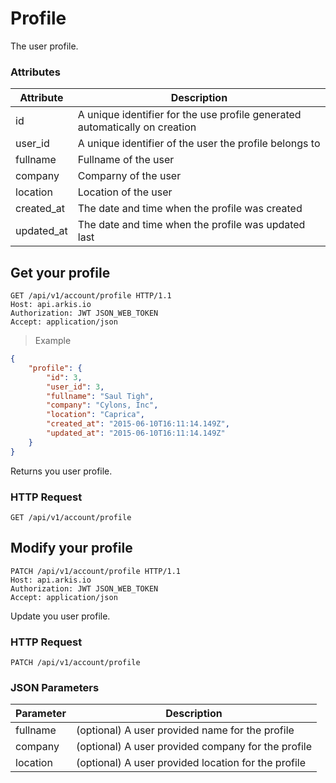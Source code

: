 # Profile

The user profile.

### Attributes

Attribute   | Description
----------- | -----------
id | A unique identifier for the use profile generated automatically on creation
user_id | A unique identifier of the user the profile belongs to
fullname | Fullname of the user
company  | Comparny of the user
location | Location of the user
created_at  | The date and time when the profile was created
updated_at  | The date and time when the profile was updated last

## Get your profile

```http
GET /api/v1/account/profile HTTP/1.1
Host: api.arkis.io
Authorization: JWT JSON_WEB_TOKEN
Accept: application/json
```

> Example

```json
{
    "profile": {
        "id": 3,
        "user_id": 3,
        "fullname": "Saul Tigh",
        "company": "Cylons, Inc",
        "location": "Caprica",
        "created_at": "2015-06-10T16:11:14.149Z",
        "updated_at": "2015-06-10T16:11:14.149Z"
    }
}
```

Returns you user profile.

### HTTP Request

`GET /api/v1/account/profile`

## Modify your profile

```http
PATCH /api/v1/account/profile HTTP/1.1
Host: api.arkis.io
Authorization: JWT JSON_WEB_TOKEN
Accept: application/json
```

Update you user profile.

### HTTP Request

`PATCH /api/v1/account/profile`

### JSON Parameters

Parameter | Description
--------- | -----------
fullname  | (optional) A user provided name for the profile
company   | (optional) A user provided company for the profile
location  | (optional) A user provided location for the profile
